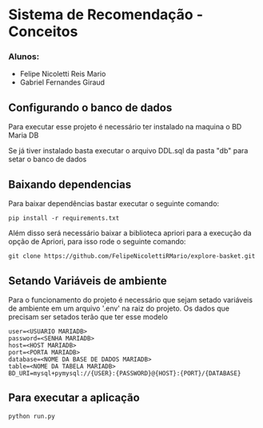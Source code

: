 # Sistema de Recomendação - Conceitos

### Alunos:
- Felipe Nicoletti Reis Mario
- Gabriel Fernandes Giraud

## Configurando o banco de dados

Para executar esse projeto é necessário ter instalado na maquina o BD Maria DB

Se já tiver instalado basta executar o arquivo DDL.sql da pasta "db" para setar o banco de dados

## Baixando dependencias

Para baixar dependências bastar executar o seguinte comando:

```pip install -r requirements.txt```

Além disso será necessário baixar a biblioteca apriori para a execução da opção de Apriori, para isso rode o seguinte comando:

```git clone https://github.com/FelipeNicolettiRMario/explore-basket.git```

## Setando Variáveis de ambiente

Para o funcionamento do projeto é necessário que sejam setado
variáveis de ambiente em um arquivo '.env' na raiz do projeto.
Os dados que precisam ser setados terão que ter esse modelo

```
user=<USUARIO MARIADB>
password=<SENHA MARIADB>
host=<HOST MARIADB>
port=<PORTA MARIADB>
database=<NOME DA BASE DE DADOS MARIADB>
table=<NOME DA TABELA MARIADB>
BD_URI=mysql+pymysql://{USER}:{PASSWORD}@{HOST}:{PORT}/{DATABASE}
```

## Para executar a aplicação
```python run.py```
